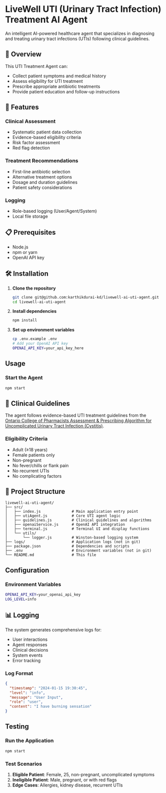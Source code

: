 # LiveWell UTI (Urinary Tract Infection) Treatment AI Agent
An intelligent AI-powered healthcare agent that specializes in diagnosing and treating urinary tract infections (UTIs) following clinical guidelines.

## 🎯 Overview

This UTI Treatment Agent can:
- Collect patient symptoms and medical history
- Assess eligibility for UTI treatment
- Prescribe appropriate antibiotic treatments
- Provide patient education and follow-up instructions

## 🚀 Features

### **Clinical Assessment**
- Systematic patient data collection
- Evidence-based eligibility criteria
- Risk factor assessment
- Red flag detection

### **Treatment Recommendations**
- First-line antibiotic selection
- Alternative treatment options
- Dosage and duration guidelines
- Patient safety considerations

### **Logging**
- Role-based logging (User/Agent/System)
- Local file storage

## 📋 Prerequisites

- Node.js
- npm or yarn
- OpenAI API key

## 🛠️ Installation

1. **Clone the repository**
   ```bash
   git clone git@github.com:karthikdurai-kd/livewell-ai-uti-agent.git
   cd livewell-ai-uti-agent
   ```

2. **Install dependencies**
   ```bash
   npm install
   ```

3. **Set up environment variables**
   ```bash
   cp .env.example .env
   # Add your OpenAI API key
   OPENAI_API_KEY=your_api_key_here
   ```

##  Usage

### **Start the Agent**
```bash
npm start
```

## 🏥 Clinical Guidelines

The agent follows evidence-based UTI treatment guidelines from the [Ontario College of Pharmacists Assessment & Prescribing Algorithm for Uncomplicated Urinary Tract Infection (Cystitis)](https://www.ocpinfo.com/wp-content/uploads/2022/12/assessment-prescribing-algorithm-urinary-tract-infection-english.pdf).


### **Eligibility Criteria**
- Adult (≥18 years)
- Female patients only
- Non-pregnant
- No fever/chills or flank pain
- No recurrent UTIs
- No complicating factors


## 📁 Project Structure

```
livewell-ai-uti-agent/
├── src/
│   ├── index.js              # Main application entry point
│   ├── utiAgent.js           # Core UTI agent logic
│   ├── guidelines.js         # Clinical guidelines and algorithms
│   ├── openaiService.js      # OpenAI API integration
│   ├── terminal.js           # Terminal UI and display functions
│   └── utils/
│       └── logger.js         # Winston-based logging system
├── logs/                     # Application logs (not in git)
├── package.json              # Dependencies and scripts
├── .env                      # Environment variables (not in git)
└── README.md                 # This file
```

##  Configuration

### **Environment Variables**
```bash
OPENAI_API_KEY=your_openai_api_key
LOG_LEVEL=info
```

## 📊 Logging

The system generates comprehensive logs for:
- User interactions
- Agent responses
- Clinical decisions
- System events
- Error tracking

### **Log Format**
```json
{
  "timestamp": "2024-01-15 19:30:45",
  "level": "info",
  "message": "User Input",
  "role": "user",
  "content": "I have burning sensation"
}
```

##  Testing

### **Run the Application**
```bash
npm start
```

### **Test Scenarios**
1. **Eligible Patient**: Female, 25, non-pregnant, uncomplicated symptoms
2. **Ineligible Patient**: Male, pregnant, or with red flags
3. **Edge Cases**: Allergies, kidney disease, recurrent UTIs


